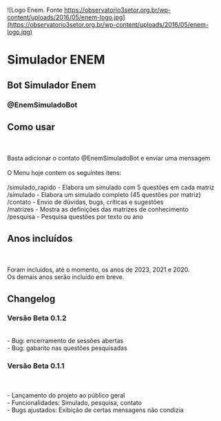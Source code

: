 ![Logo Enem. Fonte https://observatorio3setor.org.br/wp-content/uploads/2016/05/enem-logo.jpg](https://observatorio3setor.org.br/wp-content/uploads/2016/05/enem-logo.jpg)


# Simulador ENEM 

## Bot Simulador Enem

### @EnemSimuladoBot


## Como usar
<br/>
<br/>Basta adicionar o contato @EnemSimuladoBot e enviar uma mensagem
<br/>
<br/>O Menu hoje contem os seguintes itens:
<br/>
<br/>/simulado_rapido 	- Elabora um simulado com 5 questões em cada matriz
<br/>/simulado 			- Elabora um simulado completo (45 questões por matriz)
<br/>/contato			- Envio de dúvidas, bugs, críticas e sugestões
<br/>/matrizes			- Mostra as definições das matrizes de conhecimento
<br/>/pesquisa			- Pesquisa questões por texto ou ano

## Anos incluídos
<br/>
<br/>Foram incluídos, até o momento, os anos de 2023, 2021 e 2020. 
<br/>Os demais anos serão incluído em breve.

## Changelog

### Versão Beta 0.1.2
<br/>- Bug: encerramento de sessões abertas
<br/>- Bug: gabarito nas questões pesquisadas
### Versão Beta 0.1.1
<br/>
<br/>- Lançamento do projeto ao público geral
<br/>- Funcionalidades: Simulado, pesquisa, contato
<br/>- Bugs ajustados: Exibição de certas mensagens não condizia
